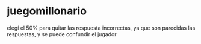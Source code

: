 # juegomillonario 
elegí el 50% para quitar las respuesta incorrectas, ya que son parecidas las respuestas, y se puede confundir el jugador 
